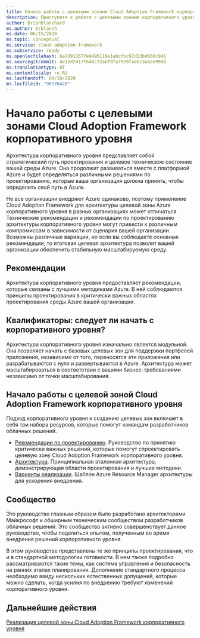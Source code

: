 ```yaml
---
title: Начало работы с целевыми зонами Cloud Adoption Framework корпоративного уровня
description: Приступите к работе с целевыми зонами корпоративного уровня, используя Cloud Adoption Framework для Azure.
author: BrianBlanchard
ms.author: brblanch
ms.date: 06/15/2020
ms.topic: conceptual
ms.service: cloud-adoption-framework
ms.subservice: ready
ms.openlocfilehash: 6a7d911677e9496119e1abcfbc97d13bd660c941
ms.sourcegitcommit: 4e12d2417f646c72abf9fa7959faebc3abee99d8
ms.translationtype: HT
ms.contentlocale: ru-RU
ms.lasthandoff: 09/18/2020
ms.locfileid: "90776420"
---
```

# <a name="start-with-cloud-adoption-framework-enterprise-scale-landing-zones"></a>Начало работы с целевыми зонами Cloud Adoption Framework корпоративного уровня

Архитектура корпоративного уровня представляет собой стратегический путь проектирования и целевое техническое состояние вашей среды Azure. Она продолжит развиваться вместе с платформой Azure и будет определяться различными решениями по проектированию, которые ваша организация должна принять, чтобы определить свой путь в Azure.

Не все организации внедряют Azure одинаково, поэтому применение Cloud Adoption Framework для архитектуры целевой зоны Azure корпоративного уровня в разных организациях может отличаться. Технические рекомендации и рекомендации по проектированию архитектуры корпоративного уровня могут привести к различным компромиссам в зависимости от сценария вашей организации. Возможны различные вариации, но если вы соблюдаете основные рекомендации, то итоговая целевая архитектура позволит вашей организации обеспечить стабильную масштабируемую среду.

## <a name="prescriptive-guidance"></a>Рекомендации

Архитектура корпоративного уровня предоставляет рекомендации, которые связаны с лучшими методиками Azure. В ней соблюдаются принципы проектирования в критически важных областях проектирования среды Azure вашей организации.

## <a name="qualifiers-should-i-start-with-enterprise-scale"></a>Квалификаторы: следует ли начать с корпоративного уровня?

Архитектура корпоративного уровня изначально является модульной. Она позволяет начать с базовых целевых зон для поддержки портфелей приложений, независимо от того, переносятся эти приложения или разрабатываются с нуля и развертываются в Azure. Архитектура может масштабироваться в соответствии с вашими бизнес-требованиями независимо от точки масштабирования.

## <a name="start-with-a-cloud-adoption-framework-enterprise-scale-landing-zone"></a>Начало работы с целевой зоной Cloud Adoption Framework корпоративного уровня

Подход корпоративного уровня к созданию целевых зон включает в себя три набора ресурсов, которые помогут командам разработчиков облачных решений.

- [Рекомендации по проектированию](./design-guidelines.md). Руководство по принятию критически важных решений, которые помогут спроектировать целевую зону Cloud Adoption Framework корпоративного уровня.
- [Архитектура](./architecture.md). Принципиальная эталонная архитектура, демонстрирующая области проектирования и лучшие методики.
- [Варианты реализации](./implementation.md). Шаблон Azure Resource Manager архитектуры для ускорения внедрения.

<!-- TODO: Reinstate once template.md is ready.
- [Template](./template.md): A documentation template to quickly capture decisions and any deviation from the suggested architecture or implementation.
-->

## <a name="community"></a>Сообщество

<!-- docutune:ignore "Cloud Solutions Unit" -->

Это руководство главным образом было разработано архитекторами Майкрософт и обширным техническим сообществом разработчиков облачных решений. Это сообщество активно совершенствует данное руководство, чтобы поделиться опытом, полученным во время внедрения решений корпоративного уровня.

В этом руководстве представлены те же принципы проектирования, что и в стандартной методологии готовности. В нем также подробно рассматриваются такие темы, как система управления и безопасность на ранних этапах планирования. Дополнение стандартного процесса необходимо ввиду нескольких естественных допущений, которые можно сделать, когда усилия по внедрению требуют изменений корпоративного уровня.

## <a name="next-steps"></a>Дальнейшие действия

[Реализация целевой зоны Cloud Adoption Framework корпоративного уровня](./implementation.md)
